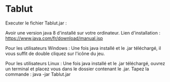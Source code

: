 # Tablut

Executer le fichier Tablut.jar :

Avoir une version java 8 d'installé sur votre ordinateur.
Lien d'installation : https://www.java.com/fr/download/manual.jsp


Pour les utilisateurs Windows :
Une fois java installé et le .jar téléchargé, il vous suffit de double cliquez sur l'icône du jeu.

Pour les utilisateurs Linux : 
Une fois java installé et le .jar téléchargé, ouvrez un terminal et placez vous dans le dossier contenant le .jar.
Tapez la commande : java -jar Tablut.jar

